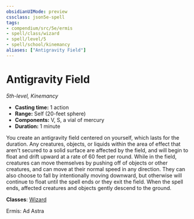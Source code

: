 ```yaml
---
obsidianUIMode: preview
cssclass: json5e-spell
tags:
- compendium/src/5e/ermis
- spell/class/wizard
- spell/level/5
- spell/school/kinemancy
aliases: ["Antigravity Field"]
---
```

# Antigravity Field
*5th-level, Kinemancy*  

- **Casting time:** 1 action
- **Range:** Self (20-feet sphere)
- **Components:** V, S, a vial of mercury
- **Duration:** 1 minute

You create an antigravity field centered on yourself, which lasts for the duration. Any creatures, objects, or liquids within the area of effect that aren't secured to a solid surface are affected by the field, and will begin to float and drift upward at a rate of 60 feet per round. While in the field, creatures can move themselves by pushing off of objects or other creatures, and can move at their normal speed in any direction. They can also choose to fall by intentionally moving downward, but otherwise will continue to float until the spell ends or they exit the field. When the spell ends, affected creatures and objects gently descend to the ground.

**Classes**: [Wizard](../../5e-compendium/classes/wizard.md#)

Ermis: Ad Astra